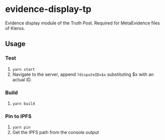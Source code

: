 # evidence-display-tp

Evidence display module of the Truth Post. Required for MetaEvidence files of Kleros.

## Usage

### Test

1. `yarn start`
2. Navigate to the server, append `?disputeID=$x` substituting $x with an actual ID.

### Build

1. `yarn build`

### Pin to IPFS

1. `yarn pin`
2. Get the IPFS path from the console output